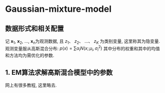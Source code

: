 # Gaussian-mixture-model
## 数据形式和相关配置
记
$\mathbf{x}_1$, 
$\mathbf{x}_2$, 
..., 
$\mathbf{x}_n$为观测数据, 且
$z_1$、
$z_2$、
...、
$z_K$ 为类别变量, 这里称其为隐变量. 观测变量服从高斯混合分布: 
$p(x)=\sum\alpha_i N(x; \mu_i, \sigma^2_i)$
其中分布的权重和其中的均值和方法均为需优化的参数. 
## 1. EM算法求解高斯混合模型中的参数
网上有很多教程, 这里略去. 
